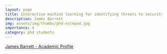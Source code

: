 ```yaml
---
layout: page
title: Interactive machine learning for identifying threats to security and service in large-scale mobile networks
description: James Barrett
img: assets/img/thumbs/phd-notepad.jpg
importance: 4
category: phd students
---
```


[James Barrett - Academic Profile](https://people.uwe.ac.uk/Person/James6Barrett)
